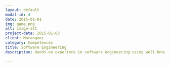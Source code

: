 ```yaml
---
layout: default
modal-id: 4
date: 2015-01-01
img: game.png
alt: image-alt
project-date: 2015-01-03
client: Marangoni
category: Competences
title: Software Engineering
description: Hands-on experiece in software engineering using well-known technologies like the Eclipse IDE, the Gradle build tool, the Subversion and Git revision control systems. Good knowledge of Atlassian Confluence and Jira (included installation and administration).

---
```

